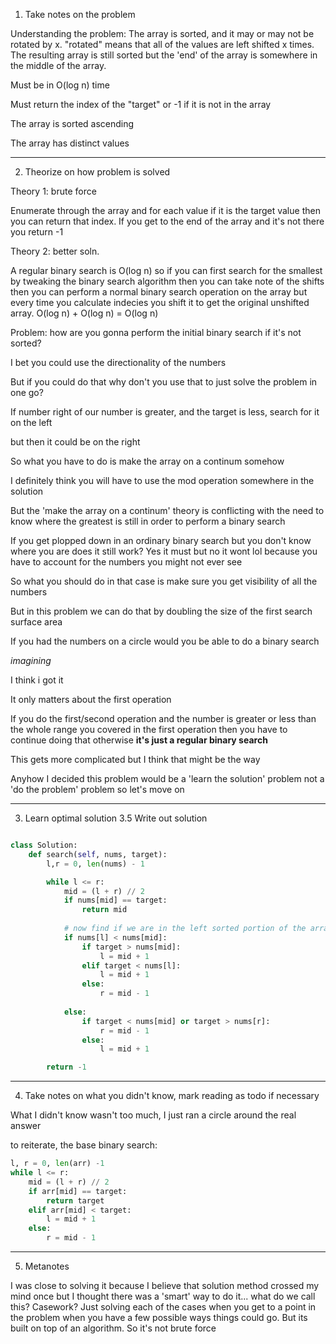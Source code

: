 1. Take notes on the problem

Understanding the problem: The array is sorted, and it may or may not be rotated by x. "rotated" means that all of the values are left shifted x times. The resulting array is still sorted but the 'end' of the array is somewhere in the middle of the array.

Must be in O(log n) time

Must return the index of the "target" or -1 if it is not in the array

The array is sorted ascending

The array has distinct values

-----
2. Theorize on how problem is solved

Theory 1: brute force

Enumerate through the array and for each value if it is the target value then you can return that index. If you get to the end of the array and it's not there you return -1

Theory 2: better soln.

A regular binary search is O(log n) so if you can first search for the smallest by tweaking the binary search algorithm then you can take note of the shifts then you can perform a normal binary search operation on the array but every time you calculate indecies you shift it to get the original unshifted array. O(log n) + O(log n) = O(log n)

Problem: how are you gonna perform the initial binary search if it's not sorted?

I bet you could use the directionality of the numbers

But if you could do that why don't you use that to just solve the problem in one go?

If number right of our number is greater, and the target is less, search for it on the left

but then it could be on the right

So what you have to do is make the array on a continum somehow

I definitely think you will have to use the mod operation somewhere in the solution

But the 'make the array on a continum' theory is conflicting with the need to know where the greatest is still in order to perform a binary search

If you get plopped down in an ordinary binary search but you don't know where you are does it still work? Yes it must but no it wont lol because you have to account for the numbers you might not ever see

So what you should do in that case is make sure you get visibility of all the numbers 

But in this problem we can do that by doubling the size of the first search surface area

If you had the numbers on a circle would you be able to do a binary search 

*imagining*

I think i got it 

It only matters about the first operation

If you do the first/second operation and the number is greater or less than the whole range you covered in the first operation then you have to continue doing that otherwise **it's just a regular binary search**

This gets more complicated but I think that might be the way

Anyhow I decided this problem would be a 'learn the solution' problem not a 'do the problem' problem so let's move on

-----
3. Learn optimal solution
    3.5 Write out solution

```py

class Solution:
    def search(self, nums, target):
        l,r = 0, len(nums) - 1

        while l <= r:
            mid = (l + r) // 2
            if nums[mid] == target:
                return mid
            
            # now find if we are in the left sorted portion of the array or the right sorted portion of the array
            if nums[l] < nums[mid]:
                if target > nums[mid]:
                    l = mid + 1
                elif target < nums[l]:
                    l = mid + 1
                else:
                    r = mid - 1
            
            else:
                if target < nums[mid] or target > nums[r]:
                    r = mid - 1
                else:
                    l = mid + 1

        return -1

```
-----
4. Take notes on what you didn't know, mark reading as todo if necessary

What I didn't know wasn't too much, I just ran a circle around the real answer

to reiterate, the base binary search:

```py
l, r = 0, len(arr) -1
while l <= r:
    mid = (l + r) // 2
    if arr[mid] == target:
        return target
    elif arr[mid] < target:
        l = mid + 1
    else:
        r = mid - 1
```

-----
5. Metanotes

I was close to solving it because I believe that solution method crossed my mind once but I thought there was a 'smart' way to do it... what do we call this? Casework? Just solving each of the cases when you get to a point in the problem when you have a few possible ways things could go. But its built on top of an algorithm. So it's not brute force
